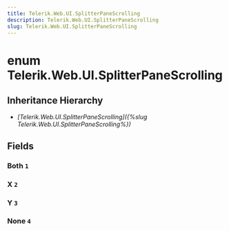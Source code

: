 ```yaml
---
title: Telerik.Web.UI.SplitterPaneScrolling
description: Telerik.Web.UI.SplitterPaneScrolling
slug: Telerik.Web.UI.SplitterPaneScrolling
---
```


# enum Telerik.Web.UI.SplitterPaneScrolling

## Inheritance Hierarchy

* *[Telerik.Web.UI.SplitterPaneScrolling]({%slug Telerik.Web.UI.SplitterPaneScrolling%})*

## Fields

### Both `1`

### X `2`

### Y `3`

### None `4`



